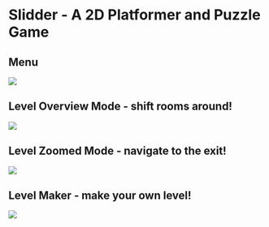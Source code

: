 # Slidder - A 2D Platformer and Puzzle Game
## Menu

<img src="https://drive.google.com/uc?export=view&id=1LNp9ojBL52wVuwkxOOhHhMwk8ep875Zu">

## Level Overview Mode - shift rooms around!

<img src="https://drive.google.com/uc?export=view&id=1JLxxQG3a6ZyN0cY_er17Ro-4-q7gSs4_">

## Level Zoomed Mode - navigate to the exit!

<img src="https://drive.google.com/uc?export=view&id=1MjwOLOBZ0XBGXZP6A052chclMDfGpn6Y">

## Level Maker - make your own level!

<img src="https://drive.google.com/uc?export=view&id=1iL7zn1SjsNogdS7zB-7VdQVxKoMqv45c">
